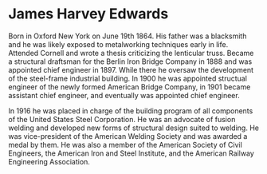# James Harvey Edwards

Born in Oxford New York on June 19th 1864. His father was a blacksmith and he was likely exposed to metalworking techniques early in life. Attended Cornell and wrote a thesis criticizing the lenticular truss. Became a structural draftsman for the Berlin Iron Bridge Company in 1888 and was appointed chief engineer in 1897. While there he oversaw the development of the steel-frame industrial building. In 1900 he was appointed structual engineer of the newly formed American Bridge Company, in 1901 became assistant chief engineer, and eventually was appointed chief engineer.

In 1916 he was placed in charge of the building program of all components of the United States Steel Corporation. He was an advocate of fusion welding and developed new forms of structural design suited to welding. He was vice-president of the American Welding Society and was awarded a medal by them. He was also a member of the American Society of Civil Engineers, the American Iron and Steel Institute, and the American Railway Engineering Association.
